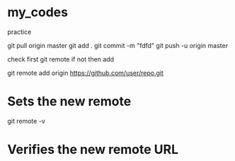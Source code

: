 # my_codes
practice

 git pull origin master
 git add .
 git commit -m "fdfd"
git push -u origin master

check first
git remote
 if not then add 
 
 git remote add origin https://github.com/user/repo.git
# Sets the new remote
git remote -v
# Verifies the new remote URL
